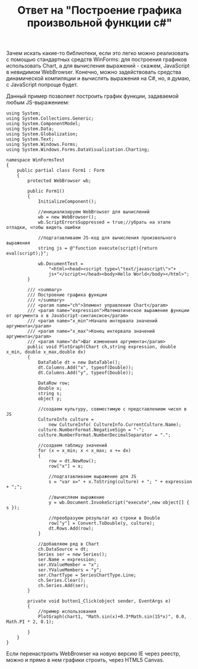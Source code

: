﻿---
title: "Ответ на \"Построение графика произвольной функции c#\""
se.owner.user_id: 240512
se.owner.display_name: "MSDN.WhiteKnight"
se.owner.link: "https://ru.stackoverflow.com/users/240512/msdn-whiteknight"
se.answer_id: 796077
se.question_id: 795993
se.post_type: answer
se.score: 1
se.is_accepted: True
---
<p>Зачем искать какие-то библиотеки, если это легко можно реализовать с помощью стандартных средств WinForms: для построения графиков использовать Chart, а для вычисления выражений - скажем, JavaScript в невидимом WebBrowser. Конечно, можно задействовать средства динамической компиляции и вычислять выражения на C#, но, я думаю, с JavaScript попроще будет.</p>

<p>Данный пример позволяет построить график функции, задаваемой любым JS-выражением:</p>

<pre><code>using System;
using System.Collections.Generic;
using System.ComponentModel;
using System.Data;
using System.Globalization;
using System.Text;
using System.Windows.Forms;
using System.Windows.Forms.DataVisualization.Charting;

namespace WinFormsTest
{
    public partial class Form1 : Form
    {
        protected WebBrowser wb;

        public Form1()
        {
            InitializeComponent();

            //инициализируем WebBrowser для вычислений
            wb = new WebBrowser();
            wb.ScriptErrorsSuppressed = true;//убрать на этапе отладки, чтобы видеть ошибки

            //подгатавливаем JS-код для вычисления произвольного выражения
            string js = @"function execute(script){return eval(script);}";

            wb.DocumentText =
                "&lt;html&gt;&lt;head&gt;&lt;script type=\"text/javascript\"&gt;"+
                js+"&lt;/script&gt;&lt;/head&gt;&lt;body&gt;Hello World&lt;/body&gt;&lt;/html&gt;";
        }

        /// &lt;summary&gt;
        /// Построение графика функции
        /// &lt;/summary&gt;
        /// &lt;param name="ch"&gt;Элемент управления Chart&lt;/param&gt;
        /// &lt;param name="expression"&gt;Математическое выражение функции от аргумента x в JavaScript-синтаксисе&lt;/param&gt;
        /// &lt;param name="x_min"&gt;Начало интервала значений аргумента&lt;/param&gt;
        /// &lt;param name="x_max"&gt;Конец интервала значений аргумента&lt;/param&gt;
        /// &lt;param name="dx"&gt;Шаг изменения аргумента&lt;/param&gt;
        public void PlotGraph(Chart ch,string expression, double x_min, double x_max,double dx)
        {
            DataTable dt = new DataTable();
            dt.Columns.Add("x", typeof(Double));
            dt.Columns.Add("y", typeof(Double));

            DataRow row;
            double x;
            string s;
            object y;

            //создаем культуру, совместимую с представлением чисел в JS
            CultureInfo culture =
                new CultureInfo( CultureInfo.CurrentCulture.Name);
            culture.NumberFormat.NegativeSign = "-";
            culture.NumberFormat.NumberDecimalSeparator = ".";

            //создаем таблицу значений
            for (x = x_min; x &lt; x_max; x += dx)
            {
                row = dt.NewRow();
                row["x"] = x;

                //подгатавливаем выражение для JS
                s = "var x=" + x.ToString(culture) + "; " + expression + ";";

                //вычисляем выражение
                y = wb.Document.InvokeScript("execute",new object[] { s });

                //преобразуем результат из строки в Double
                row["y"] = Convert.ToDouble(y, culture);
                dt.Rows.Add(row);
            }

            //добавляем ряд в Chart
            ch.DataSource = dt;
            Series ser = new Series();
            ser.Name = expression;
            ser.XValueMember = "x";
            ser.YValueMembers = "y";
            ser.ChartType = SeriesChartType.Line;
            ch.Series.Clear();
            ch.Series.Add(ser);
        }

        private void button1_Click(object sender, EventArgs e)
        {
            //пример использования
            PlotGraph(chart1, "Math.sin(x)+0.3*Math.sin(15*x)", 0.0, Math.PI * 2, 0.1);

        }
    }
}
</code></pre>

<p>Если перенастроить WebBrowser на новую версию IE через реестр, можно и прямо в нем графики строить, через HTML5 Canvas.</p>
